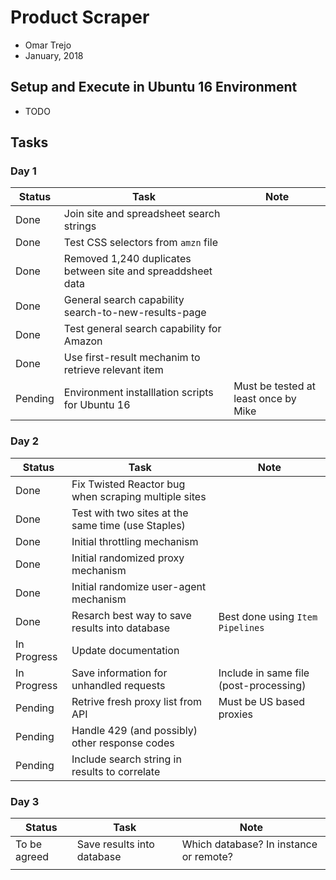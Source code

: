 
# Product Scraper

- Omar Trejo
- January, 2018

## Setup and Execute in Ubuntu 16 Environment

- TODO

## Tasks

### Day 1

| Status  | Task                                                        | Note                                 |
|---------|-------------------------------------------------------------|--------------------------------------|
| Done    | Join site and spreadsheet search strings                    |                                      |
| Done    | Test CSS selectors from `amzn` file                         |                                      |
| Done    | Removed 1,240 duplicates between site and spreaddsheet data |                                      |
| Done    | General search capability search-to-new-results-page        |                                      |
| Done    | Test general search capability for Amazon                   |                                      |
| Done    | Use first-result mechanim to retrieve relevant item         |                                      |
| Pending | Environment installlation scripts for Ubuntu 16             | Must be tested at least once by Mike |

### Day 2

| Status      | Task                                                 | Note                                   |
|-------------|------------------------------------------------------|----------------------------------------|
| Done        | Fix Twisted Reactor bug when scraping multiple sites |                                        |
| Done        | Test with two sites at the same time (use Staples)   |                                        |
| Done        | Initial throttling mechanism                         |                                        |
| Done        | Initial randomized proxy mechanism                   |                                        |
| Done        | Initial randomize user-agent mechanism               |                                        |
| Done        | Resarch best way to save results into database       | Best done using `Item Pipelines`       |
| In Progress | Update documentation                                 |                                        |
| In Progress | Save information for unhandled requests              | Include in same file (post-processing) |
| Pending     | Retrive fresh proxy list from API                    | Must be US based proxies               |
| Pending     | Handle 429 (and possibly) other response codes       |                                        |
| Pending     | Include search string in results to correlate        |                                        |

### Day 3

| Status       | Task                       | Note                                   |
|--------------|----------------------------|----------------------------------------|
| To be agreed | Save results into database | Which database? In instance or remote? |
|              |                            |                                        |
